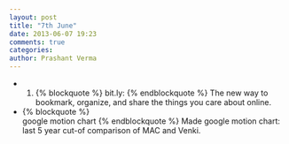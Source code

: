 ```yaml
---
layout: post
title: "7th June"
date: 2013-06-07 19:23
comments: true
categories: 
author: Prashant Verma
---
```

*	1.	{% blockquote %}
		bit.ly:
	{% endblockquote %}
		The new way to bookmark, organize, and share the things you care about online. 
*	{% blockquote %}	
		google motion chart
	{% endblockquote %}
		Made google motion chart: last 5 year cut-of comparison of MAC and Venki.
